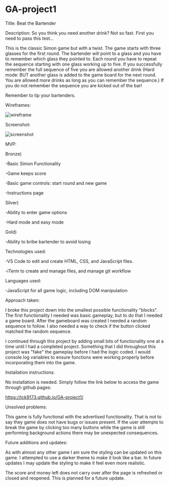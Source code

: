 # GA-project1

Title: Beat the Bartender 

Description: So you think you need another drink? Not so fast. First you need to pass this test...

This is the classic Simon game but with a twist. The game starts with three glasses for the first round. The bartender will point to a glass and you have to remember which glass they pointed to. Each round you have to repeat the sequence starting with one glass working up to five. If you successfully remember the full sequence of five you are allowed another drink (Hard mode: BUT another glass is added to the game board for the next round. You are allowed more drinks as long as you can remember the sequence.) If you do not remember the sequence you are kicked out of the bar!

Remember to tip your bartenders. 

Wireframes:

![wireframe](https://i.imgur.com/Nvlt0Sn.png) 

Screenshot:

![screenshot](https://i.imgur.com/wWJlxba.png)

MVP: 

Bronze)

-Basic Simon Functionality

-Game keeps score

-Basic game controls: start round and new game

-Instructions page

Silver)

-Ability to enter game options

-Hard mode and easy mode

Gold)

-Ability to bribe bartender to avoid losing

Technologies used:

-VS Code to edit and create HTML, CSS, and JavaScript files.

-iTerm to create and manage files, and manage git workflow

Languages used: 

-JavaScript for all game logic, including DOM manipulation

Approach taken:

I broke this project down into the smallest possible functionality "blocks". The first functionality I needed was basic gameplay, but to do that I needed a game board. After the gameboard was created I needed a random sequence to follow. I also needed a way to check if the button clicked matched the random sequence. 

I continued through this project by adding small bits of functionality one at a time until I had a completed project. Something that I did throughout this project was "fake" the gameplay before I had the logic coded. I would console.log variables to ensure functions were working properly before incorporating them into the game. 

Installation instructions:

No installation is needed. Simply follow the link below to access the game through github pages:

https://tck9173.github.io/GA-project1/

Unsolved problems:

This game is fully functional with the advertised functionality. That is not to say they game does not have bugs or issues present. If the user attempts to break the game by clicking too many buttons while the game is still performing background actions there may be unexpected consequences. 

Future additions and updates:

As with almost any other game I am sure the styling can be updated on this game. I attempted to use a darker theme to make it look like a bar. In future updates I may update the styling to make it feel even more realistic.

The score and money left does not carry over after the page is refreshed or closed and reopened. This is planned for a future update. 